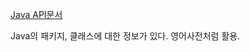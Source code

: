 [Java API문서](https://docs.oracle.com/javase/8/docs/api/index.html)

Java의 패키지, 클래스에 대한 정보가 있다. 영어사전처럼 활용.